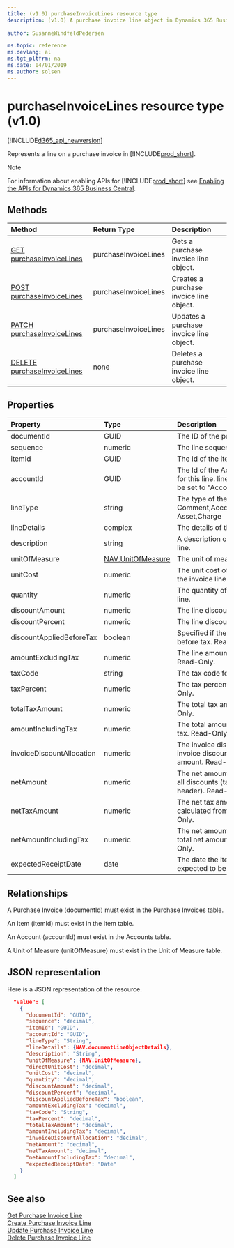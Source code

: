 ```yaml
---
title: (v1.0) purchaseInvoiceLines resource type
description: (v1.0) A purchase invoice line object in Dynamics 365 Business Central.
 
author: SusanneWindfeldPedersen

ms.topic: reference
ms.devlang: al
ms.tgt_pltfrm: na
ms.date: 04/01/2019
ms.author: solsen
---
```


# purchaseInvoiceLines resource type (v1.0)

[!INCLUDE[d365_api_newversion](../../../includes/d365_api_newversion.md)]

Represents a line on a purchase invoice in [!INCLUDE[prod_short](../../../includes/prod_short.md)].

> [!NOTE]  
> For information about enabling APIs for [!INCLUDE[prod_short](../../../includes/prod_short.md)] see [Enabling the APIs for Dynamics 365 Business Central](../enabling-apis-for-dynamics-nav.md).

## Methods

| Method       | Return Type  |Description|
|:---------------|:--------|:----------|
|[GET purchaseInvoiceLines](../api/dynamics_purchaseinvoiceline_get.md)|purchaseInvoiceLines|Gets a purchase invoice line object.|
|[POST purchaseInvoiceLines](../api/dynamics_create_purchaseinvoiceline.md)|purchaseInvoiceLines|Creates a purchase invoice line object.|
|[PATCH purchaseInvoiceLines](../api/dynamics_purchaseinvoiceline_update.md)|purchaseInvoiceLines|Updates a purchase invoice line object.|
|[DELETE purchaseInvoiceLines](../api/dynamics_purchaseinvoiceline_delete.md)|none   |Deletes a purchase invoice line object.|

## Properties

| Property     | Type   |Description|
|:---------------|:--------|:----------|
|documentId|GUID|The ID of the parent invoice.|
|sequence|numeric|The line sequence number.|
|itemId|GUID|The Id of the item in the invoice line.|
|accountId|GUID|The Id of the Account that will be used for this line. lineType will automatically be set to "Account" if this is set.|
|lineType|string|The type of the line. Can be Comment,Account,Item,Resource,Fixed Asset,Charge|
|lineDetails|complex|The details of the line.|
|description|string|A description of the item in the invoice line.|
|unitOfMeasure|[NAV.UnitOfMeasure](../resources/dynamics_complextypes.md)|The unit of measure complex type.|
|unitCost|numeric|The unit cost of each individual item in the invoice line.|
|quantity|numeric|The quantity of the item in the invoice line.|
|discountAmount|numeric|The line discount amount.|
|discountPercent|numeric|The line discount percent.|
|discountAppliedBeforeTax|boolean|Specified if the discount is applied before tax. Read-Only.|
|amountExcludingTax|numeric|The line amount excluding the tax. Read-Only.|
|taxCode|string|The tax code for the line.|
|taxPercent|numeric|The tax percent for the line. Read-Only.|
|totalTaxAmount|numeric|The total tax amount for the line. Read-Only.|
|amountIncludingTax|numeric|The total amount for the line including tax. Read-Only.|
|invoiceDiscountAllocation|numeric|The invoice discount allocation is the invoice discount distributed on the total amount. Read-Only.|
|netAmount|numeric|The net amount is the amount including all discounts (taken from invoice header). Read-Only.|
|netTaxAmount|numeric|The net tax amount is the tax amount calculated from net amount. Read-Only.|
|netAmountIncludingTax|numeric|The net amount including tax is the total net amount including tax. Read-Only.|
|expectedReceiptDate|date|The date the item in the line is expected to be received.|

## Relationships
A Purchase Invoice (documentId) must exist in the Purchase Invoices table.

An Item (itemId) must exist in the Item table.

An Account (accountId) must exist in the Accounts table.

A Unit of Measure (unitOfMeasure) must exist in the Unit of Measure table.

## JSON representation

Here is a JSON representation of the resource.


```json
  "value": [
    {
      "documentId": "GUID",
      "sequence": "decimal",
      "itemId": "GUID",
      "accountId": "GUID",
      "lineType": "String",
      "lineDetails": {NAV.documentLineObjectDetails},
      "description": "String",
      "unitOfMeasure": {NAV.UnitOfMeasure},
      "directUnitCost": "decimal",
      "unitCost": "decimal",
      "quantity": "decimal",
      "discountAmount": "decimal",
      "discountPercent": "decimal",
      "discountAppliedBeforeTax": "boolean",
      "amountExcludingTax": "decimal",
      "taxCode": "String",
      "taxPercent": "decimal",
      "totalTaxAmount": "decimal",
      "amountIncludingTax": "decimal",
      "invoiceDiscountAllocation": "decimal",
      "netAmount": "decimal",
      "netTaxAmount": "decimal",
      "netAmountIncludingTax": "decimal",
      "expectedReceiptDate": "Date"
    }
  ]
```

## See also

[Get Purchase Invoice Line](../api/dynamics_purchaseinvoiceline_get.md)  
[Create Purchase Invoice Line](../api/dynamics_create_purchaseinvoiceline.md)  
[Update Purchase Invoice Line](../api/dynamics_purchaseinvoiceline_update.md)  
[Delete Purchase Invoice Line](../api/dynamics_purchaseinvoiceline_delete.md)  